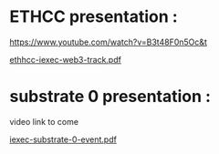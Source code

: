# ETHCC presentation :

https://www.youtube.com/watch?v=B3t48F0n5Oc&t

[ethhcc-iexec-web3-track.pdf](./ethhcc-iexec-web3-track.pdf)

# substrate 0 presentation : 

video link to come

[iexec-substrate-0-event.pdf](./iexec-substrate-0-event.pdf)
